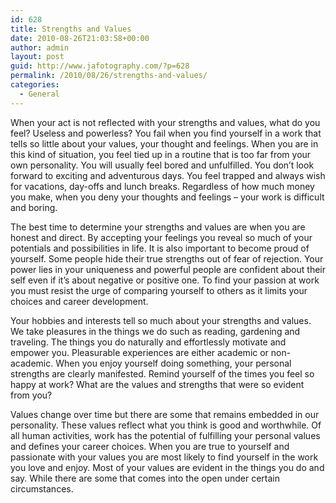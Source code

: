 ```yaml
---
id: 628
title: Strengths and Values
date: 2010-08-26T21:03:58+00:00
author: admin
layout: post
guid: http://www.jafotography.com/?p=628
permalink: /2010/08/26/strengths-and-values/
categories:
  - General
---
```

When your act is not reflected with your strengths and values, what do you feel? Useless and powerless? You fail when you find yourself in a work that tells so little about your values, your thought and feelings. When you are in this kind of situation, you feel tied up in a routine that is too far from your own personality. You will usually feel bored and unfulfilled. You don’t look forward to exciting and adventurous days. You feel trapped and always wish for vacations, day-offs and lunch breaks. Regardless of how much money you make, when you deny your thoughts and feelings – your work is difficult and boring. 

The best time to determine your strengths and values are when you are honest and direct. By accepting your feelings you reveal so much of your potentials and possibilities in life. It is also important to become proud of yourself. Some people hide their true strengths out of fear of rejection. Your power lies in your uniqueness and powerful people are confident about their self even if it’s about negative or positive one. To find your passion at work you must resist the urge of comparing yourself to others as it limits your choices and career development. 

Your hobbies and interests tell so much about your strengths and values. We take pleasures in the things we do such as reading, gardening and traveling. The things you do naturally and effortlessly motivate and empower you. Pleasurable experiences are either academic or non-academic. When you enjoy yourself doing something, your personal strengths are clearly manifested. Remind yourself of the times you feel so happy at work? What are the values and strengths that were so evident from you? 

Values change over time but there are some that remains embedded in our personality. These values reflect what you think is good and worthwhile. Of all human activities, work has the potential of fulfilling your personal values and defines your career choices. When you are true to yourself and passionate with your values you are most likely to find yourself in the work you love and enjoy. Most of your values are evident in the things you do and say. While there are some that comes into the open under certain circumstances.